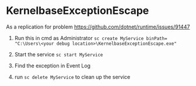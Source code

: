 # KernelbaseExceptionEscape
As a replication for problem https://github.com/dotnet/runtime/issues/91447


1) Run this in cmd as Administrator
`sc create MyService binPath= "C:\Users\<your debug location>\KernelbaseExceptionEscape.exe"`

2) Start the service `sc start MyService`

3) Find the exception in Event Log

4) run `sc delete MyService` to clean up the service
